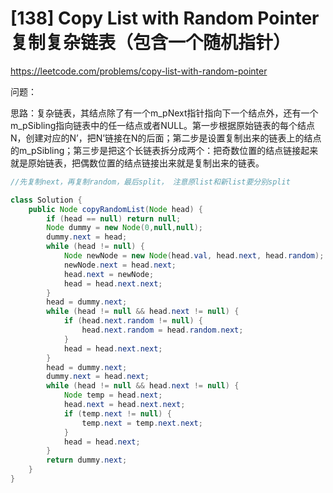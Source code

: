 # [138] Copy List with Random Pointer 复制复杂链表（包含一个随机指针）
https://leetcode.com/problems/copy-list-with-random-pointer

问题：

思路：复杂链表，其结点除了有一个m_pNext指针指向下一个结点外，还有一个m_pSibling指向链表中的任一结点或者NULL。第一步根据原始链表的每个结点N，创建对应的N’，把N’链接在N的后面；第二步是设置复制出来的链表上的结点的m_pSibling；第三步是把这个长链表拆分成两个：把奇数位置的结点链接起来就是原始链表，把偶数位置的结点链接出来就是复制出来的链表。


```java
//先复制next，再复制random，最后split， 注意原list和新list要分别split

class Solution {
    public Node copyRandomList(Node head) {
        if (head == null) return null;
        Node dummy = new Node(0,null,null);
        dummy.next = head;
        while (head != null) {
            Node newNode = new Node(head.val, head.next, head.random);
            newNode.next = head.next;
            head.next = newNode;
            head = head.next.next;
        }
        head = dummy.next;
        while (head != null && head.next != null) {
            if (head.next.random != null) {
                head.next.random = head.random.next;
            }  
            head = head.next.next;
        }
        head = dummy.next;
        dummy.next = head.next;
        while (head != null && head.next != null) {
            Node temp = head.next;
            head.next = head.next.next;
            if (temp.next != null) {
                temp.next = temp.next.next;
            }
            head = head.next;
        }
        return dummy.next;
    }
}
```